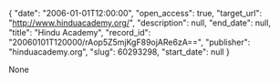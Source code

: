 {
  "date": "2006-01-01T12:00:00", 
  "open_access": true, 
  "target_url": "http://www.hinduacademy.org/", 
  "description": null, 
  "end_date": null, 
  "title": "Hindu Academy", 
  "record_id": "20060101T120000/rAop5Z5mjKgF89ojARe6zA==", 
  "publisher": "hinduacademy.org", 
  "slug": 60293298, 
  "start_date": null
}

None